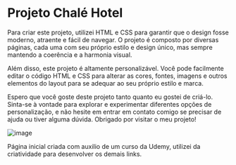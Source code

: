 # Projeto Chalé Hotel

Para criar este projeto, utilizei HTML e CSS para garantir que o design fosse moderno, atraente e fácil de navegar. O projeto é composto por diversas páginas, cada uma com seu próprio estilo e design único, mas sempre mantendo a coerência e a harmonia visual.

Além disso, este projeto é altamente personalizável. Você pode facilmente editar o código HTML e CSS para alterar as cores, fontes, imagens e outros elementos do layout para se adequar ao seu próprio estilo e marca.

Espero que você goste deste projeto tanto quanto eu gostei de criá-lo. Sinta-se à vontade para explorar e experimentar diferentes opções de personalização, e não hesite em entrar em contato comigo se precisar de ajuda ou tiver alguma dúvida. Obrigado por visitar o meu projeto!

![image](https://user-images.githubusercontent.com/117787562/227824066-a570ab54-6f61-4b75-a7e2-fbfd927adb2d.png)

Página inicial criada com auxilio de um curso da Udemy, utilizei da criatividade para desenvolver os demais links.

